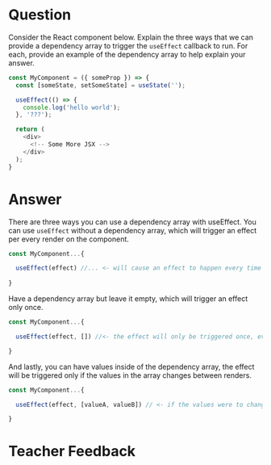 # Question

Consider the React component below. Explain the three ways that we can provide a dependency array to trigger the `useEffect` callback to run. For each, provide an example of the dependency array to help explain your answer.

```js
const MyComponent = ({ someProp }) => {
  const [someState, setSomeState] = useState('');

  useEffect(() => {
    console.log('hello world');
  }, '???');

  return (
    <div>
      <!-- Some More JSX -->
    </div>
  );
}
```

# Answer

There are three ways you can use a dependency array with useEffect. You can use `useEffect` without a dependency array, which will trigger an effect per every render on the component.

```jsx
const MyComponent...{

  useEffect(effect) //... <- will cause an effect to happen every time "MyComponent" is hit
  
}
```

Have a dependency array but leave it empty, which will trigger an effect only once.

```jsx
const MyComponent...{

  useEffect(effect, []) //<- the effect will only be triggered once, even if "MyComponent" were to re-rendered

}
```

And lastly, you can have values inside of the dependency array, the effect will be triggered only if the values in the array changes between renders.

```js
const MyComponent...{

  useEffect(effect, [valueA, valueB]) // <- if the values were to change, the effect will take place

}
```

# Teacher Feedback